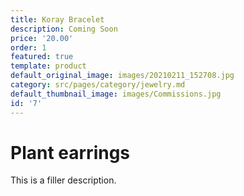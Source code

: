 ```yaml
---
title: Koray Bracelet
description: Coming Soon
price: '20.00'
order: 1
featured: true
template: product
default_original_image: images/20210211_152708.jpg
category: src/pages/category/jewelry.md
default_thumbnail_image: images/Commissions.jpg
id: '7'
---
```

# Plant earrings

This is a filler description.
